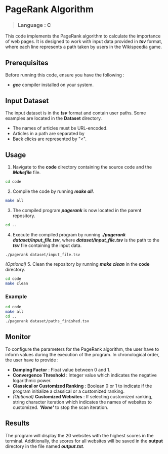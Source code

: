 # PageRank Algorithm #
> ### Language : C ###

This code implements the PageRank algorithm to calculate the importance of web pages. It is designed to work with input data provided in ***tsv*** format, where each line represents a path taken by users in the Wikispeedia game.

## Prerequisites ##

Before running this code, ensure you have the following :

- ***gcc*** compiler installed on your system.

## Input Dataset ##

The input dataset is in the ***tsv*** format and contain user paths. Some examples are located in the **Dataset** directory.
- The names of articles must be URL-encoded.
- Articles in a path are separated by
- Back clicks are represented by "<".

## Usage ##

1. Navigate to the **code** directory containing the source code and the ***Makefile*** file.
```bash
cd code
```
2. Compile the code by running ***make all***.
```bash
make all
```
3. The compiled program ***pagerank*** is now located in the parent repository.
```bash
cd ..
```
4. Execute the compiled program by running ***./pagerank dataset/input_file.tsv***, where ***dataset/input_file.tsv*** is the path to the ***tsv*** file containing the input data.
```bash
./pagerank dataset/input_file.tsv
```
*(Optional)* 5. Clean the repository by running ***make clean*** in the **code** directory.
```bash
cd code
make clean
```

### Example ###

```bash
cd code
make all
cd ..
./pagerank dataset/paths_finished.tsv
```

## Monitor ##

To configure the parameters for the PageRank algorithm, the user have to inform values during the execution of the program. In chronological order, the user have to provide :
- **Damping Factor** : Float value between 0 and 1.
- **Convergence Threshold** : Integer value which indicates the negative logarithmic power.
- **Classical or Customized Ranking** : Boolean 0 or 1 to indicate if the program initialize a classical or a customized ranking.
- *(Optional)* **Customized Websites** : If selecting customized ranking, string character iteration which indicates the names of websites to customized. ***'None'*** to stop the scan iteration.

## Results ##

The program will display the 20 websites with the highest scores in the terminal. Additionally, the scores for all websites will be saved in the **output** directory in the file named ***output.txt***.
